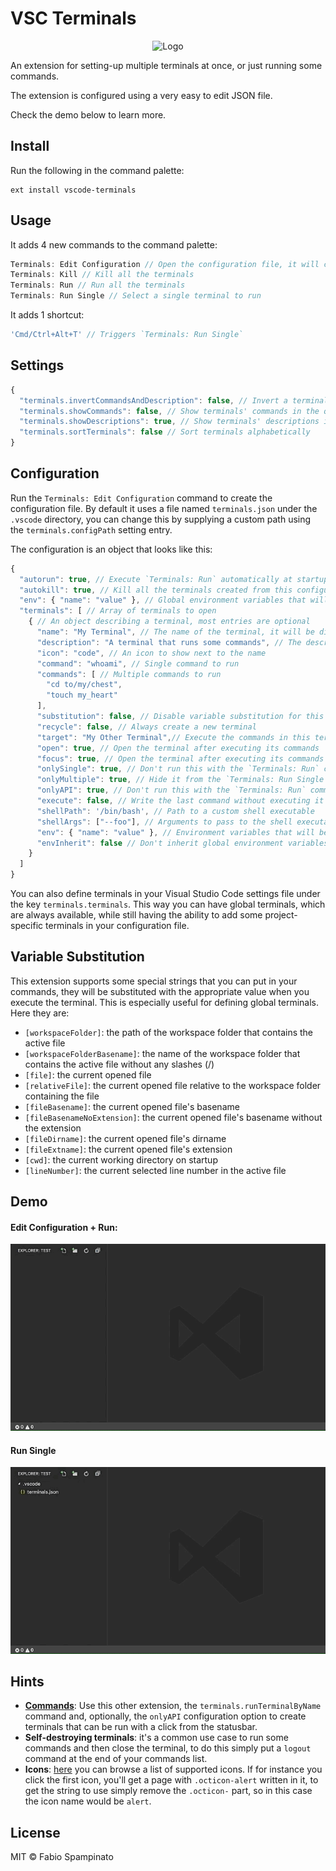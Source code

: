 # VSC Terminals

<p align="center">
	<img src="https://raw.githubusercontent.com/fabiospampinato/vscode-terminals/master/resources/logo-128x128.png" alt="Logo">
</p>

An extension for setting-up multiple terminals at once, or just running some commands.

The extension is configured using a very easy to edit JSON file.

Check the demo below to learn more.

## Install

Run the following in the command palette:

```shell
ext install vscode-terminals
```

## Usage

It adds 4 new commands to the command palette:

```js
Terminals: Edit Configuration // Open the configuration file, it will create it for you if needed
Terminals: Kill // Kill all the terminals
Terminals: Run // Run all the terminals
Terminals: Run Single // Select a single terminal to run
```

It adds 1 shortcut:

```js
'Cmd/Ctrl+Alt+T' // Triggers `Terminals: Run Single`
```

## Settings

```js
{
  "terminals.invertCommandsAndDescription": false, // Invert a terminal commands and description in the quickpick
  "terminals.showCommands": false, // Show terminals' commands in the quickpick
  "terminals.showDescriptions": true, // Show terminals' descriptions in the quickpick
  "terminals.sortTerminals": false // Sort terminals alphabetically
}
```

## Configuration

Run the `Terminals: Edit Configuration` command to create the configuration file. By default it uses a file named `terminals.json` under the `.vscode` directory, you can change this by supplying a custom path using the `terminals.configPath` setting entry.

The configuration is an object that looks like this:

```js
{
  "autorun": true, // Execute `Terminals: Run` automatically at startup or when the project is added to the workspace
  "autokill": true, // Kill all the terminals created from this configuration when the project is removed from the workspace
  "env": { "name": "value" }, // Global environment variables that will be applied to all terminals
  "terminals": [ // Array of terminals to open
    { // An object describing a terminal, most entries are optional
      "name": "My Terminal", // The name of the terminal, it will be displayed in the dropdown
      "description": "A terminal that runs some commands", // The description of the terminal
      "icon": "code", // An icon to show next to the name
      "command": "whoami", // Single command to run
      "commands": [ // Multiple commands to run
        "cd to/my/chest",
        "touch my_heart"
      ],
      "substitution": false, // Disable variable substitution for this terminal
      "recycle": false, // Always create a new terminal
      "target": "My Other Terminal",// Execute the commands in this terminal's instance
      "open": true, // Open the terminal after executing its commands
      "focus": true, // Open the terminal after executing its commands and focus to it
      "onlySingle": true, // Don't run this with the `Terminals: Run` command
      "onlyMultiple": true, // Hide it from the `Terminals: Run Single` command
      "onlyAPI": true, // Don't run this with the `Terminals: Run` command and hide it from the `Terminals: Run Single` command
      "execute": false, // Write the last command without executing it
      "shellPath": '/bin/bash', // Path to a custom shell executable
      "shellArgs": ["--foo"], // Arguments to pass to the shell executable
      "env": { "name": "value" }, // Environment variables that will be applied to this terminal
      "envInherit": false // Don't inherit global environment variables
    }
  ]
}
```

You can also define terminals in your Visual Studio Code settings file under the key `terminals.terminals`. This way you can have global terminals, which are always available, while still having the ability to add some project-specific terminals in your configuration file.

## Variable Substitution

This extension supports some special strings that you can put in your commands, they will be substituted with the appropriate value when you execute the terminal. This is especially useful for defining global terminals. Here they are:

- `[workspaceFolder]`: the path of the workspace folder that contains the active file
- `[workspaceFolderBasename]`: the name of the workspace folder that contains the active file without any slashes (/)
- `[file]`: the current opened file
- `[relativeFile]`: the current opened file relative to the workspace folder containing the file
- `[fileBasename]`: the current opened file's basename
- `[fileBasenameNoExtension]`: the current opened file's basename without the extension
- `[fileDirname]`: the current opened file's dirname
- `[fileExtname]`: the current opened file's extension
- `[cwd]`: the current working directory on startup
- `[lineNumber]`: the current selected line number in the active file

## Demo

#### Edit Configuration + Run:

![Run](resources/run.gif)

#### Run Single

![Run Single](resources/run_single.gif)

## Hints

- **[Commands](https://marketplace.visualstudio.com/items?itemName=fabiospampinato.vscode-commands)**: Use this other extension, the `terminals.runTerminalByName` command and, optionally, the `onlyAPI` configuration option to create terminals that can be run with a click from the statusbar.
- **Self-destroying terminals**: it's a common use case to run some commands and then close the terminal, to do this simply put a `logout` command at the end of your commands list.
- **Icons**: [here](https://octicons.github.com/) you can browse a list of supported icons. If for instance you click the first icon, you'll get a page with `.octicon-alert` written in it, to get the string to use simply remove the `.octicon-` part, so in this case the icon name would be `alert`.

## License

MIT © Fabio Spampinato
